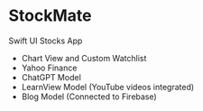# StockMate

Swift UI Stocks App

- Chart View and Custom Watchlist
- Yahoo Finance
- ChatGPT Model
- LearnView Model (YouTube videos integrated)
- Blog Model (Connected to Firebase)
